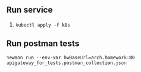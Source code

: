 ## Run service
1. ```kubectl apply -f k8s```

## Run postman tests

```shell
newman run --env-var hwBaseUrl=arch.homework:80 apigateway_for_tests.postman_collection.json
```
